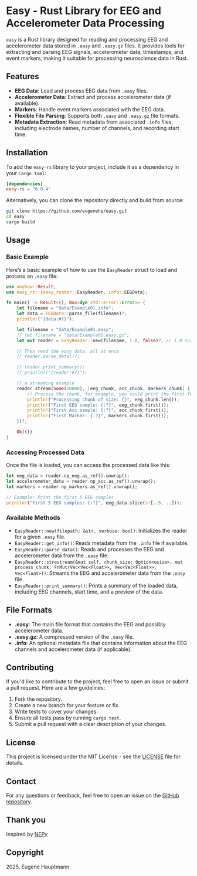 
# Easy - Rust Library for EEG and Accelerometer Data Processing

`easy` is a Rust library designed for reading and processing EEG and accelerometer data stored in `.easy` and `.easy.gz` files. It provides tools for extracting and parsing EEG signals, accelerometer data, timestamps, and event markers, making it suitable for processing neuroscience data in Rust.

## Features

- **EEG Data**: Load and process EEG data from `.easy` files.
- **Accelerometer Data**: Extract and process accelerometer data (if available).
- **Markers**: Handle event markers associated with the EEG data.
- **Flexible File Parsing**: Supports both `.easy` and `.easy.gz` file formats.
- **Metadata Extraction**: Read metadata from associated `.info` files, including electrode names, number of channels, and recording start time.

## Installation

To add the `easy-rs` library to your project, include it as a dependency in your `Cargo.toml`:

```toml
[dependencies]
easy-rs = "0.0.4"
```

Alternatively, you can clone the repository directly and build from source:

```bash
git clone https://github.com/eugenehp/easy.git
cd easy
cargo build
```

## Usage

### Basic Example

Here’s a basic example of how to use the `EasyReader` struct to load and process an `.easy` file:

```rust
use anyhow::Result;
use easy_rs::{easy_reader::EasyReader, info::EEGData};

fn main() -> Result<(), Box<dyn std::error::Error>> {
    let filename = "data/Example01.info";
    let data = EEGData::parse_file(filename)?;
    println!("{data:#?}");

    let filename = "data/Example01.easy";
    // let filename = "data/Example01.easy.gz";
    let mut reader = EasyReader::new(filename, 1.0, false)?; // 1.0 scale

    // Then read the easy data, all at once
    // reader.parse_data()?;

    // reader.print_summary();
    // println!("{reader:#?}");

    // a streaming example
    reader.stream(Some(10000), |eeg_chunk, acc_chunk, markers_chunk| {
        // Process the chunk, for example, you could print the first few samples or store them
        println!("Processing chunk of size: {}", eeg_chunk.len());
        println!("First EEG sample: {:?}", eeg_chunk.first());
        println!("First Acc sample: {:?}", acc_chunk.first());
        println!("First Marker: {:?}", markers_chunk.first());
    })?;

    Ok(())
}

```

### Accessing Processed Data

Once the file is loaded, you can access the processed data like this:

```rust
let eeg_data = reader.np_eeg.as_ref().unwrap();
let accelerometer_data = reader.np_acc.as_ref().unwrap();
let markers = reader.np_markers.as_ref().unwrap();

// Example: Print the first 5 EEG samples
println!("First 5 EEG samples: {:?}", eeg_data.slice(s![..5, ..]));
```

### Available Methods

- `EasyReader::new(filepath: &str, verbose: bool)`: Initializes the reader for a given `.easy` file.
- `EasyReader::get_info()`: Reads metadata from the `.info` file if available.
- `EasyReader::parse_data()`: Reads and processes the EEG and accelerometer data from the `.easy` file.
- `EasyReader::strestream(&mut self, chunk_size: Option<usize>, mut process_chunk: FnMut(Vec<Vec<Float>>, Vec<Vec<Float>>, Vec<Float>))`: Streams the EEG and accelerometer data from the `.easy` file.
- `EasyReader::print_summary()`: Prints a summary of the loaded data, including EEG channels, start time, and a preview of the data.

## File Formats

- **.easy**: The main file format that contains the EEG and possibly accelerometer data.
- **.easy.gz**: A compressed version of the `.easy` file.
- **.info**: An optional metadata file that contains information about the EEG channels and accelerometer data (if applicable).

## Contributing

If you'd like to contribute to the project, feel free to open an issue or submit a pull request. Here are a few guidelines:

1. Fork the repository.
2. Create a new branch for your feature or fix.
3. Write tests to cover your changes.
4. Ensure all tests pass by running `cargo test`.
5. Submit a pull request with a clear description of your changes.

## License

This project is licensed under the MIT License - see the [LICENSE](LICENSE) file for details.

## Contact

For any questions or feedback, feel free to open an issue on the [GitHub repository](https://github.com/eugenehp/easy).

## Thank you

Inspired by [NEPy](https://github.com/Neuroelectrics/NEPy)

## Copyright

2025, Eugene Hauptmann